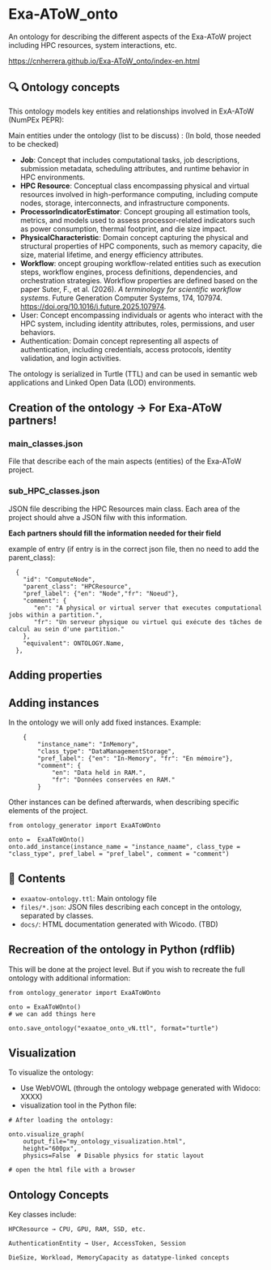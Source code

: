 # Exa-AToW_onto

An ontology for describing the different aspects of the Exa-AToW project including HPC resources, system interactions, etc.

https://cnherrera.github.io/Exa-AToW_onto/index-en.html


## 🔍 Ontology concepts

This ontology models key entities and relationships involved in ExA-AToW (NumPEx PEPR):

Main entities under the ontology (list to be discuss) :
(In bold, those needed to be checked)


- **Job**: Concept that includes computational tasks, job descriptions, submission metadata, scheduling attributes, and runtime behavior in HPC environments.
- **HPC Resource**: Conceptual class encompassing physical and virtual resources involved in high-performance computing, including compute nodes, storage, interconnects, and infrastructure components.
- **ProcessorIndicatorEstimator**: Concept grouping all estimation tools, metrics, and models used to assess processor-related indicators such as power consumption, thermal footprint, and die size impact.
- **PhysicalCharacteristic**: Domain concept capturing the physical and structural properties of HPC components, such as memory capacity, die size, material lifetime, and energy efficiency attributes.
- **Workflow**: oncept grouping workflow-related entities such as execution steps, workflow engines, process definitions, dependencies, and orchestration strategies. Workflow properties are defined based on the paper Suter, F., et al. (2026). *A terminology for scientific workflow systems*. Future Generation Computer Systems, 174, 107974. https://doi.org/10.1016/j.future.2025.107974. 
- User: Concept encompassing individuals or agents who interact with the HPC system, including identity attributes, roles, permissions, and user behaviors.
- Authentication: Domain concept representing all aspects of authentication, including credentials, access protocols, identity validation, and login activities.


The ontology is serialized in Turtle (TTL) and can be used in semantic web applications and Linked Open Data (LOD) environments.

## Creation of the ontology -> For Exa-AToW partners! 
### main_classes.json
  File that describe each of the main aspects (entities) of the Exa-AToW project. 

### sub_HPC_classes.json
  JSON file describing the HPC Resources main class. 
  Each area of the project should ahve a JSON filw with this information.

  **Each partners should fill the information needed for their field**

example of entry (if entry is in the correct json file, then no need to add the parent_class):
```
  {
    "id": "ComputeNode",
    "parent_class": "HPCResource",
    "pref_label": {"en": "Node","fr": "Noeud"},
    "comment": {
       "en": "A physical or virtual server that executes computational jobs within a partition.",
       "fr": "Un serveur physique ou virtuel qui exécute des tâches de calcul au sein d'une partition."
    },
    "equivalent": ONTOLOGY.Name,
  },
```
## Adding properties



## Adding instances
In the ontology we will only add fixed instances.
Example:
```
    {
        "instance_name": "InMemory",
        "class_type": "DataManagementStorage",
        "pref_label": {"en": "In-Memory", "fr": "En mémoire"},
        "comment": {
            "en": "Data held in RAM.",
            "fr": "Données conservées en RAM."
        }

```

Other instances can be defined afterwards, when describing specific elements of the project.

```
from ontology_generator import ExaAToWOnto

onto =  ExaAToWOnto()
onto.add_instance(instance_name = "instance_naame", class_type = "class_type", pref_label = "pref_label", comment = "comment")
```


## 📁 Contents

- `exaatow-ontology.ttl`: Main ontology file
- `files/*.json`: JSON files describing each concept in the ontology, separated by classes.
- `docs/`: HTML documentation generated with Wicodo. (TBD)

## Recreation of the ontology in Python (rdflib)
This will be done at the project level. But if you wish to recreate the full ontology with additional information:
```
from ontology_generator import ExaAToWOnto

onto = ExaAToWOnto()
# we can add things here

onto.save_ontology("exaatoe_onto_vN.ttl", format="turtle")

```



## Visualization

To visualize the ontology:

- Use WebVOWL (through the ontology webpage generated with Widoco: XXXX)
- visualization tool in the Python file:
```
# After loading the ontology:

onto.visualize_graph(
    output_file="my_ontology_visualization.html",
    height="600px",
    physics=False  # Disable physics for static layout

# open the html file with a browser

```


## Ontology Concepts

Key classes include:

    HPCResource → CPU, GPU, RAM, SSD, etc.

    AuthenticationEntity → User, AccessToken, Session

    DieSize, Workload, MemoryCapacity as datatype-linked concepts




